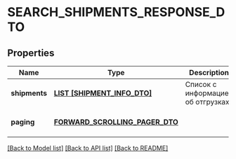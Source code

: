 # SEARCH_SHIPMENTS_RESPONSE_DTO

## Properties
Name | Type | Description | Notes
------------ | ------------- | ------------- | -------------
**shipments** | [**LIST [SHIPMENT_INFO_DTO]**](ShipmentInfoDTO.md) | Список с информацией об отгрузках. | [default to null]
**paging** | [**FORWARD_SCROLLING_PAGER_DTO**](ForwardScrollingPagerDTO.md) |  | [optional] [default to null]

[[Back to Model list]](../README.md#documentation-for-models) [[Back to API list]](../README.md#documentation-for-api-endpoints) [[Back to README]](../README.md)


